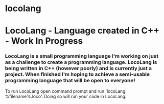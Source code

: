 # locolang
<h1>LocoLang - Language created in C++ - Work In Progress</h1>

<h3>LocoLang is a small programming language I'm working on just as a challenge to create a programming language.
LocoLang is being written in C++ (however poorly) and is currently just a project.
When finished I'm hoping to achieve a semi-usable programming language that will be open to everyone!</h3>

To run LocoLang open command prompt and run 'locoLang %filename%.loco'.
Doing so will run your code in LocoLang.

